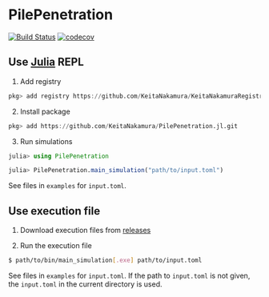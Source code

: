 # PilePenetration

[![Build Status](https://github.com/KeitaNakamura/PilePenetration.jl/workflows/CI/badge.svg)](https://github.com/KeitaNakamura/PilePenetration.jl/actions?query=workflow%3ACI)
[![codecov](https://codecov.io/gh/KeitaNakamura/PilePenetration.jl/branch/main/graph/badge.svg?token=DPE75E110O)](https://codecov.io/gh/KeitaNakamura/PilePenetration.jl)

## Use [Julia](https://julialang.org) REPL

1. Add registry

```julia
pkg> add registry https://github.com/KeitaNakamura/KeitaNakamuraRegistry.git
```

2. Install package

```julia
pkg> add https://github.com/KeitaNakamura/PilePenetration.jl.git
```

3. Run simulations

```julia
julia> using PilePenetration

julia> PilePenetration.main_simulation("path/to/input.toml")
```
See files in `examples` for `input.toml`.


## Use execution file

1. Download execution files from [releases](https://github.com/KeitaNakamura/PilePenetration.jl/releases)

2. Run the execution file

```bash
$ path/to/bin/main_simulation[.exe] path/to/input.toml
```

See files in `examples` for `input.toml`.
If the path to `input.toml` is not given, the `input.toml` in the current directory is used.
